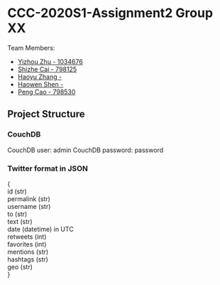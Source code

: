 # CCC-2020S1-Assignment2 Group XX
Team Members:
* [Yizhou Zhu - 1034676](https://github.com/lupintheforth)
* [Shizhe Cai - 798125](https://github.com/shizhec)
* [Haoyu Zhang - ](https://github.com/Neetordy)
* [Haowen Shen - ](https://github.com/hwnshen)
* [Peng Cao - 798530](https://github.com/c731615340)

## Project Structure
### CouchDB
CouchDB user: admin 
CouchDB password: password

### Twitter format in JSON
{  
    id (str)  
    permalink (str)  
    username (str)  
    to (str)  
    text (str)  
    date (datetime) in UTC  
    retweets (int)  
    favorites (int)  
    mentions (str)  
    hashtags (str)  
    geo (str)  
}
